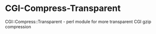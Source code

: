 CGI-Compress-Transparent
========================

CGI::Compress::Transparent - perl module for more transparent CGI gzip compression
